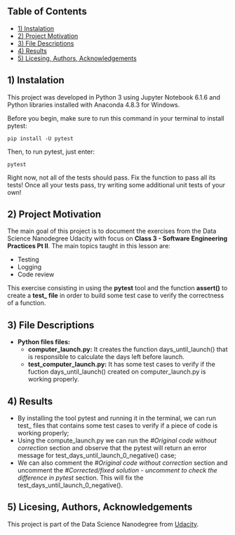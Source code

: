 ## Table of Contents
* [1) Instalation](#installation)
* [2) Project Motivation](#motivation)
* [3) File Descriptions](#file)
* [4) Results](#results)
* [5) Licesing, Authors, Acknowledgements](#licesing)

## 1) Instalation <a class="anchor" id="installation"></a>

This project was developed in Python 3 using Jupyter Notebook 6.1.6 and Python libraries installed with Anaconda 4.8.3 for Windows.

Before you begin, make sure to run this command in your terminal to install pytest:
```
pip install -U pytest
```

Then, to run pytest, just enter:
```
pytest
```
Right now, not all of the tests should pass. Fix the function to pass all its tests! Once all your tests pass, try writing some additional unit tests of your own!

## 2) Project Motivation <a class="anchor" id="motivation"></a>

The main goal of this project is to document the exercises from the Data Science Nanodegree Udacity with focus on **Class 3 - Software Engineering Practices Pt II**. The main topics taught in this lesson are:
* Testing
* Logging
* Code review

This exercise consisting in using the **pytest** tool and the function **assert()** to create a **test_ file** in order to build some test case to verify the correctness of a function.

## 3) File Descriptions <a class="anchor" id="file"></a>

* **Python files files:**
    * **computer_launch.py:** It creates the function days_until_launch() that is responsible to calculate the days left before launch.
    * **test_computer_launch.py:** It has some test cases to verify if the fuction days_until_launch() created on computer_launch.py is working properly.

## 4) Results <a class="anchor" id="results"></a>

*  By installing the tool pytest and running it in the terminal, we can run test_ files that contains some test cases to verify if a piece of code is working properly;
* Using the compute_launch.py we can run the *#Original code without correction* section and observe that the pytest will return an error message for test_days_until_launch_0_negative() case;
* We can also comment the *#Original code without correction* section and uncomment the *#Corrected/fixed solution - uncomment to check the difference in pytest* section. This will fix the test_days_until_launch_0_negative().

## 5) Licesing, Authors, Acknowledgements <a class="anchor" id="licesing"></a>

This project is part of the Data Science Nanodegree from [Udacity](https://www.udacity.com/school-of-data-science).